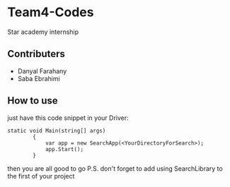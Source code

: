 # Team4-Codes
Star academy internship 

## Contributers
- Danyal Farahany
- Saba Ebrahimi

## How to use
just have this code snippet in your Driver:

    static void Main(string[] args)
            {
                var app = new SearchApp(<YourDirectoryForSearch>);
                app.Start();
            }

then you are all good to go
P.S. don't forget to add
    using SearchLibrary
to the first of your project
